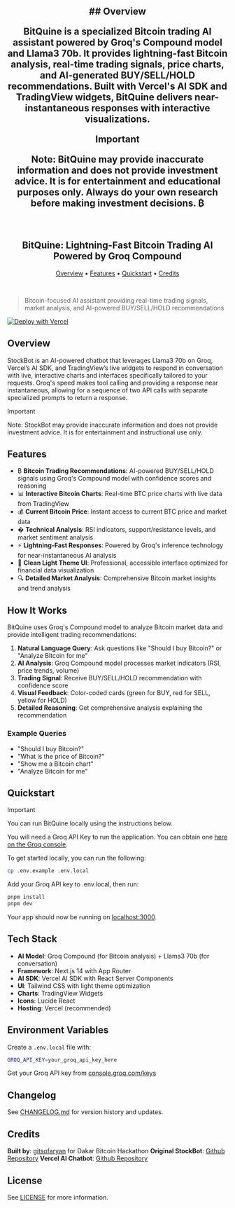 <h2 align="center">
 ## Overview

BitQuine is a specialized Bitcoin trading AI assistant powered by Groq's Compound model and Llama3 70b. It provides lightning-fast Bitcoin analysis, real-time trading signals, price charts, and AI-generated BUY/SELL/HOLD recommendations. Built with Vercel's AI SDK and TradingView widgets, BitQuine delivers near-instantaneous responses with interactive visualizations.

> [!IMPORTANT]
> Note: BitQuine may provide inaccurate information and does not provide investment advice. It is for entertainment and educational purposes only. Always do your own research before making investment decisions. ₿
 <br>
 <br>
 BitQuine: Lightning-Fast Bitcoin Trading AI Powered by Groq Compound 
 <br>
</h2>

<p align="center">
 <a href="#Overview">Overview</a> •
 <a href="#Features">Features</a> •
 <a href="#Quickstart">Quickstart</a> •
 <a href="#Credits">Credits</a>
</p>

<br>

> Bitcoin-focused AI assistant providing real-time trading signals, market analysis, and AI-powered BUY/SELL/HOLD recommendations

[![Deploy with Vercel](https://vercel.com/button)](https://vercel.com/new/clone?repository-url=https%3A%2F%2Fgithub.com%2Fgitsofaryan%2FDakar-Bitcoin-Hack&env=GROQ_API_KEY&envDescription=Get%20a%20Groq%20API%20Key&envLink=https%3A%2F%2Fconsole.groq.com%2Fkeys&project-name=bitquine&repository-name=bitquine&demo-title=BitQuine&demo-description=Lightning-fast%20Bitcoin%20trading%20AI%20powered%20by%20Groq%20Compound%20model)

## Overview

StockBot is an AI-powered chatbot that leverages Llama3 70b on Groq, Vercel’s AI SDK, and TradingView’s live widgets to respond in conversation with live, interactive charts and interfaces specifically tailored to your requests. Groq's speed makes tool calling and providing a response near instantaneous, allowing for a sequence of two API calls with separate specialized prompts to return a response.

> [!IMPORTANT]
>  Note: StockBot may provide inaccurate information and does not provide investment advice. It is for entertainment and instructional use only.

## Features

- ₿ **Bitcoin Trading Recommendations**: AI-powered BUY/SELL/HOLD signals using Groq's Compound model with confidence scores and reasoning
- 📊 **Interactive Bitcoin Charts**: Real-time BTC price charts with live data from TradingView
- 💰 **Current Bitcoin Price**: Instant access to current BTC price and market data
- � **Technical Analysis**: RSI indicators, support/resistance levels, and market sentiment analysis
- ⚡ **Lightning-Fast Responses**: Powered by Groq's inference technology for near-instantaneous AI analysis
- 🎨 **Clean Light Theme UI**: Professional, accessible interface optimized for financial data visualization
- 🔍 **Detailed Market Analysis**: Comprehensive Bitcoin market insights and trend analysis

## How It Works

BitQuine uses Groq's Compound model to analyze Bitcoin market data and provide intelligent trading recommendations:

1. **Natural Language Query**: Ask questions like "Should I buy Bitcoin?" or "Analyze Bitcoin for me"
2. **AI Analysis**: Groq Compound model processes market indicators (RSI, price trends, volume)
3. **Trading Signal**: Receive BUY/SELL/HOLD recommendation with confidence score
4. **Visual Feedback**: Color-coded cards (green for BUY, red for SELL, yellow for HOLD)
5. **Detailed Reasoning**: Get comprehensive analysis explaining the recommendation

### Example Queries
- "Should I buy Bitcoin?"
- "What is the price of Bitcoin?"
- "Show me a Bitcoin chart"
- "Analyze Bitcoin for me"

## Quickstart

> [!IMPORTANT]
> You can run BitQuine locally using the instructions below.


You will need a Groq API Key to run the application. You can obtain one [here on the Groq console](https://console.groq.com/keys).

To get started locally, you can run the following:

```bash
cp .env.example .env.local
```

Add your Groq API key to .env.local, then run:

```bash
pnpm install
pnpm dev
```

Your app should now be running on [localhost:3000](http://localhost:3000/).

## Tech Stack

- **AI Model**: Groq Compound (for Bitcoin analysis) + Llama3 70b (for conversation)
- **Framework**: Next.js 14 with App Router
- **AI SDK**: Vercel AI SDK with React Server Components
- **UI**: Tailwind CSS with light theme optimization
- **Charts**: TradingView Widgets
- **Icons**: Lucide React
- **Hosting**: Vercel (recommended)

## Environment Variables

Create a `.env.local` file with:

```bash
GROQ_API_KEY=your_groq_api_key_here
```

Get your Groq API key from [console.groq.com/keys](https://console.groq.com/keys)

## Changelog

See [CHANGELOG.md](CHANGELOG.md) for version history and updates.

## Credits



**Built by**: [gitsofaryan](https://github.com/gitsofaryan) for Dakar Bitcoin Hackathon
**Original StockBot**: [Github Repository](https://github.com/bklieger-groq/stockbot-on-groq)
**Vercel AI Chatbot**: [Github Repository](https://github.com/vercel/ai-chatbot)

## License

See [LICENSE](LICENSE) for more information.
